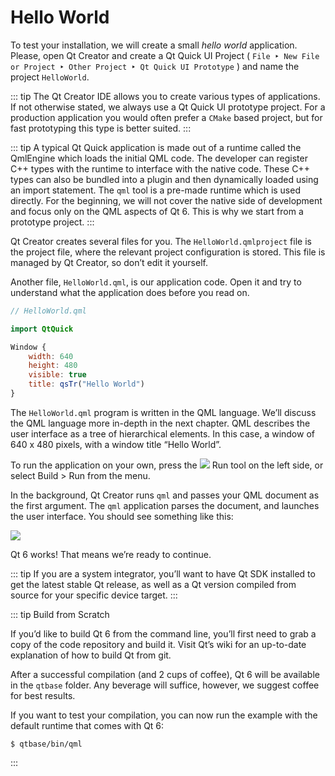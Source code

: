 # Hello World

To test your installation, we will create a small *hello world* application. Please, open Qt Creator and create a Qt Quick UI Project ( `File ‣ New File or Project ‣ Other Project ‣ Qt Quick UI Prototype` ) and name the project `HelloWorld`.

::: tip
The Qt Creator IDE allows you to create various types of applications. If not otherwise stated, we always use a Qt Quick UI prototype project. For a production application you would often prefer a `CMake` based project, but for fast prototyping this type is better suited.
:::

::: tip
A typical Qt Quick application is made out of a runtime called the QmlEngine which loads the initial QML code. The developer can register C++ types with the runtime to interface with the native code. These C++ types can also be bundled into a plugin and then dynamically loaded using an import statement. The `qml` tool is a pre-made runtime which is used directly. For the beginning, we will not cover the native side of development and focus only on the QML aspects of Qt 6. This is why we start from a prototype project.
:::

Qt Creator creates several files for you. The `HelloWorld.qmlproject` file is the project file, where the relevant project configuration is stored. This file is managed by Qt Creator, so don’t edit it yourself.

Another file, `HelloWorld.qml`, is our application code. Open it and try to understand what the application does before you read on.

```qml
// HelloWorld.qml

import QtQuick

Window {
    width: 640
    height: 480
    visible: true
    title: qsTr("Hello World")
}
```

The `HelloWorld.qml` program is written in the QML language. We’ll discuss the QML language more in-depth in the next chapter. QML describes the user interface as a tree of hierarchical elements. In this case, a window of 640 x 480 pixels, with a window title “Hello World”.

To run the application on your own, press the ![](./assets/qtcreator-run.png) Run tool on the left side, or select Build > Run from the menu.

In the background, Qt Creator runs `qml` and passes your QML document as the first argument. The `qml` application parses the document, and launches the user interface. You should see something like this:

![](./assets/example.png)

Qt 6 works! That means we’re ready to continue.

::: tip
If you are a system integrator, you’ll want to have Qt SDK installed to get the latest stable Qt release, as well as a Qt version compiled from source for your specific device target.
:::

::: tip
Build from Scratch

If you’d like to build Qt 6 from the command line, you’ll first need to grab a copy of the code repository and build it. Visit Qt’s wiki for an up-to-date explanation of how to build Qt from git.

After a successful compilation (and 2 cups of coffee), Qt 6 will be available in the `qtbase` folder. Any beverage will suffice, however, we suggest coffee for best results.

If you want to test your compilation, you can now run the example with the default runtime that comes with Qt 6:

    $ qtbase/bin/qml
:::

